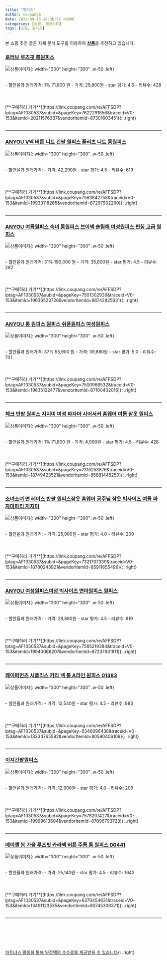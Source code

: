 ```yaml
---
title: "원피스"
author: coupang6
date: 2023-09-15 16:36:52 +0800
categories: [쇼핑, 패션의류]
tags: [쇼핑, 원피스]
---
```


본 쇼핑 추천 글은 자체 분석 도구를 이용하여 [**상품**](https://link.coupang.com/a/bao1ui)을 추천하고 있습니다.

### [로러브 루즈핏 롱원피스](https://link.coupang.com/re/AFFSDP?lptag=AF1030537&subid=&pageKey=7622291856&traceid=V0-153&itemId=20211576337&vendorItemId=87301603451)

![상품이미지](https://thumbnail6.coupangcdn.com/thumbnails/remote/230x230ex/image/vendor_inventory/0c66/9b35beaa446e187bbb9e59f3616302ba618e59f0f1f966537386a5c2b9d2.jpg){: width="300" height="300" .w-50 .left}


<br>
- 할인율과 원래가격: 1%  71,800   원
- 가격: 29,800원
- star 평가: 4.5
- 리뷰수: 428
<br>
<br>
<br>
<br>
[**구매하러 가기**](https://link.coupang.com/re/AFFSDP?lptag=AF1030537&subid=&pageKey=7622291856&traceid=V0-153&itemId=20211576337&vendorItemId=87301603451){: .right}
<br>
<br>

---

### [ANYOU V넥 버튼 니트 긴팔 원피스 플리츠 니트 롱원피스](https://link.coupang.com/re/AFFSDP?lptag=AF1030537&subid=&pageKey=7563842758&traceid=V0-153&itemId=19933118265&vendorItemId=87297902260)

![상품이미지](https://thumbnail6.coupangcdn.com/thumbnails/remote/230x230ex/image/vendor_inventory/a1a8/3db5a145888f6340d2873fa19cd4fa4ddcd6dd1217b305092062d6eca46f.jpeg){: width="300" height="300" .w-50 .left}


<br>
- 할인율과 원래가격: 
- 가격: 42,290원
- star 평가: 4.5
- 리뷰수: 619
<br>
<br>
<br>
<br>
[**구매하러 가기**](https://link.coupang.com/re/AFFSDP?lptag=AF1030537&subid=&pageKey=7563842758&traceid=V0-153&itemId=19933118265&vendorItemId=87297902260){: .right}
<br>
<br>

---

### [ANYOU 여름원피스 숙녀 롱원피스 브이넥 슬림해 여성원피스 펀칭 고급 원피스](https://link.coupang.com/re/AFFSDP?lptag=AF1030537&subid=&pageKey=7501302936&traceid=V0-153&itemId=19636523726&vendorItemId=86742825631)

![상품이미지](https://thumbnail7.coupangcdn.com/thumbnails/remote/230x230ex/image/vendor_inventory/037f/304db576a7c9764f60e2b76950222514a14c87ab0d88e4004cb8110e1dce.jpg){: width="300" height="300" .w-50 .left}


<br>
- 할인율과 원래가격: 31%  190,000   원
- 가격: 35,800원
- star 평가: 4.5
- 리뷰수: 282
<br>
<br>
<br>
<br>
[**구매하러 가기**](https://link.coupang.com/re/AFFSDP?lptag=AF1030537&subid=&pageKey=7501302936&traceid=V0-153&itemId=19636523726&vendorItemId=86742825631){: .right}
<br>
<br>

---

### [ANYOU 롱 원피스 원피스 쉬폰원피스 여성원피스](https://link.coupang.com/re/AFFSDP?lptag=AF1030537&subid=&pageKey=7500966532&traceid=V0-153&itemId=19635122477&vendorItemId=87100432016)

![상품이미지](https://thumbnail10.coupangcdn.com/thumbnails/remote/230x230ex/image/vendor_inventory/ddaf/f4d58a841e51910f376419b514d6e36387bac82f38e287e7a6f195d24f31.jpg){: width="300" height="300" .w-50 .left}


<br>
- 할인율과 원래가격: 37%  55,900   원
- 가격: 39,880원
- star 평가: 5.0
- 리뷰수: 741
<br>
<br>
<br>
<br>
[**구매하러 가기**](https://link.coupang.com/re/AFFSDP?lptag=AF1030537&subid=&pageKey=7500966532&traceid=V0-153&itemId=19635122477&vendorItemId=87100432016){: .right}
<br>
<br>

---

### [체크 반팔 원피스 지지미 여성 파자마 시어서커 홈웨어 여름 잠옷 원피스](https://link.coupang.com/re/AFFSDP?lptag=AF1030537&subid=&pageKey=7315253876&traceid=V0-153&itemId=18749423521&vendorItemId=85881445250)

![상품이미지](https://thumbnail8.coupangcdn.com/thumbnails/remote/230x230ex/image/vendor_inventory/d1f6/45a7d61b6e54db958eb31080826e61525d7969c50be23ce23340956dbc9f.jpg){: width="300" height="300" .w-50 .left}


<br>
- 할인율과 원래가격: 1%  71,800   원
- 가격: 4,900원
- star 평가: 4.5
- 리뷰수: 428
<br>
<br>
<br>
<br>
[**구매하러 가기**](https://link.coupang.com/re/AFFSDP?lptag=AF1030537&subid=&pageKey=7315253876&traceid=V0-153&itemId=18749423521&vendorItemId=85881445250){: .right}
<br>
<br>

---

### [소녀소녀 면 레이스 반팔 원피스잠옷 홈웨어 공주님 잠옷 빅사이즈 여름 파자마파티 지지미](https://link.coupang.com/re/AFFSDP?lptag=AF1030537&subid=&pageKey=7321707339&traceid=V0-153&itemId=18780243921&vendorItemId=85911655496)

![상품이미지](https://thumbnail6.coupangcdn.com/thumbnails/remote/230x230ex/image/vendor_inventory/9dae/c5eecd79cd8b815b7f6c94ed903e83197f617475a42ec258cafedbfef763.jpg){: width="300" height="300" .w-50 .left}


<br>
- 할인율과 원래가격: 
- 가격: 25,900원
- star 평가: 4.0
- 리뷰수: 209
<br>
<br>
<br>
<br>
[**구매하러 가기**](https://link.coupang.com/re/AFFSDP?lptag=AF1030537&subid=&pageKey=7321707339&traceid=V0-153&itemId=18780243921&vendorItemId=85911655496){: .right}
<br>
<br>

---

### [ANYOU 여성원피스여성 빅사이즈 면마원피스 원피스](https://link.coupang.com/re/AFFSDP?lptag=AF1030537&subid=&pageKey=7565219384&traceid=V0-153&itemId=19940066207&vendorItemId=87237631811)

![상품이미지](https://thumbnail10.coupangcdn.com/thumbnails/remote/230x230ex/image/vendor_inventory/bd1a/34e9449b3cc88dca8a8b2c86d619bbc4ea8dd65f6f39f421cf7065b4a041.jpg){: width="300" height="300" .w-50 .left}


<br>
- 할인율과 원래가격: 
- 가격: 29,860원
- star 평가: 4.5
- 리뷰수: 619
<br>
<br>
<br>
<br>
[**구매하러 가기**](https://link.coupang.com/re/AFFSDP?lptag=AF1030537&subid=&pageKey=7565219384&traceid=V0-153&itemId=19940066207&vendorItemId=87237631811){: .right}
<br>
<br>

---

### [페이퍼먼츠 시플리스 카라 넥 롱 A라인 원피스 01383](https://link.coupang.com/re/AFFSDP?lptag=AF1030537&subid=&pageKey=6346096438&traceid=V0-153&itemId=13334765582&vendorItemId=80590406109)

![상품이미지](https://thumbnail8.coupangcdn.com/thumbnails/remote/230x230ex/image/retail/images/2022/02/17/11/2/8e3880a3-3eaa-4df8-ae4e-58f86bbe3375.jpg){: width="300" height="300" .w-50 .left}


<br>
- 할인율과 원래가격: 
- 가격: 12,540원
- star 평가: 4.5
- 리뷰수: 983
<br>
<br>
<br>
<br>
[**구매하러 가기**](https://link.coupang.com/re/AFFSDP?lptag=AF1030537&subid=&pageKey=6346096438&traceid=V0-153&itemId=13334765582&vendorItemId=80590406109){: .right}
<br>
<br>

---

### [이지긴팔원피스](https://link.coupang.com/re/AFFSDP?lptag=AF1030537&subid=&pageKey=7578207427&traceid=V0-153&itemId=19999613604&vendorItemId=87096793723)

![상품이미지](https://thumbnail9.coupangcdn.com/thumbnails/remote/230x230ex/image/vendor_inventory/71f0/2e107d4b76339b620481d869710fefe9e8bbc1db96499b1abc84df4a1d26.jpg){: width="300" height="300" .w-50 .left}


<br>
- 할인율과 원래가격: 
- 가격: 12,900원
- star 평가: 4.0
- 리뷰수: 209
<br>
<br>
<br>
<br>
[**구매하러 가기**](https://link.coupang.com/re/AFFSDP?lptag=AF1030537&subid=&pageKey=7578207427&traceid=V0-153&itemId=19999613604&vendorItemId=87096793723){: .right}
<br>
<br>

---

### [메이첼 봄 가을 루즈핏 카라넥 버튼 주름 롱 원피스 00441](https://link.coupang.com/re/AFFSDP?lptag=AF1030537&subid=&pageKey=6370454631&traceid=V0-153&itemId=13491123535&vendorItemId=80745300371)

![상품이미지](https://thumbnail7.coupangcdn.com/thumbnails/remote/230x230ex/image/retail/images/2022/03/02/14/4/c1d8c37a-4e9c-457d-9875-8b066e89350b.jpg){: width="300" height="300" .w-50 .left}


<br>
- 할인율과 원래가격: 
- 가격: 25,140원
- star 평가: 4.5
- 리뷰수: 1642
<br>
<br>
<br>
<br>
[**구매하러 가기**](https://link.coupang.com/re/AFFSDP?lptag=AF1030537&subid=&pageKey=6370454631&traceid=V0-153&itemId=13491123535&vendorItemId=80745300371){: .right}
<br>
<br>

---
<br><br><br><br><br> [파트너스 활동을 통해 일정액의 수수료를 제공받을 수 있습니다](https://link.coupang.com/a/bao1ui){: .right}